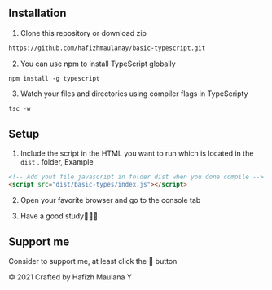## Installation

1. Clone this repository or download zip

```bash
https://github.com/hafizhmaulanay/basic-typescript.git
```

2. You can use npm to install TypeScript globally

```npm
npm install -g typescript
```

3. Watch your files and directories using compiler flags in TypeScripty

```typescript
tsc -w
```

## Setup

1. Include the script in the HTML you want to run which is located in the `dist` . folder, Example

```html
<!-- Add yout file javascript in folder dist when you done compile -->
<script src="dist/basic-types/index.js"></script>
```

2. Open your favorite browser and go to the console tab

3. Have a good study💪✊🚀


## Support me

Consider to support me, at least click the 🌟 button


© 2021 Crafted by Hafizh Maulana Y
